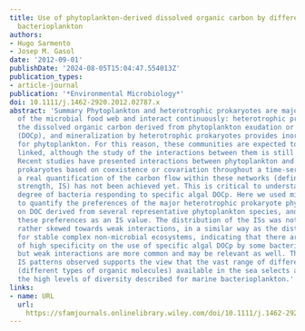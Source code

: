 ```yaml
---
title: Use of phytoplankton‐derived dissolved organic carbon by different types of
  bacterioplankton
authors:
- Hugo Sarmento
- Josep M. Gasol
date: '2012-09-01'
publishDate: '2024-08-05T15:04:47.554013Z'
publication_types:
- article-journal
publication: '*Environmental Microbiology*'
doi: 10.1111/j.1462-2920.2012.02787.x
abstract: 'Summary Phytoplankton and heterotrophic prokaryotes are major components
  of the microbial food web and interact continuously: heterotrophic prokaryotes utilize
  the dissolved organic carbon derived from phytoplankton exudation or cell lysis
  (DOCp), and mineralization by heterotrophic prokaryotes provides inorganic nutrients
  for phytoplankton. For this reason, these communities are expected to be closely
  linked, although the study of the interactions between them is still a major challenge.
  Recent studies have presented interactions between phytoplankton and heterotrophic
  prokaryotes based on coexistence or covariation throughout a time‐series. However,
  a real quantification of the carbon flow within these networks (defined as the interaction
  strength, IS) has not been achieved yet. This is critical to understand the selectivity
  degree of bacteria responding to specific algal DOCp. Here we used microautoradiography
  to quantify the preferences of the major heterotrophic prokaryote phylogenetic groups
  on DOC derived from several representative phytoplankton species, and expressed
  these preferences as an IS value. The distribution of the ISs was not random but
  rather skewed towards weak interactions, in a similar way as the distributions described
  for stable complex non‐microbial ecosystems, indicating that there are some cases
  of high specificity on the use of specific algal DOCp by some bacterial groups,
  but weak interactions are more common and may be relevant as well. The variety of
  IS patterns observed supports the view that the vast range of different resources
  (different types of organic molecules) available in the sea selects and maintains
  the high levels of diversity described for marine bacterioplankton.'
links:
- name: URL
  url: 
    https://sfamjournals.onlinelibrary.wiley.com/doi/10.1111/j.1462-2920.2012.02787.x
---
```

